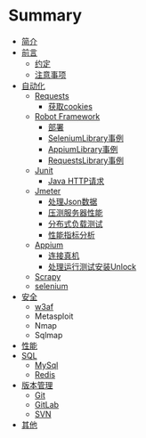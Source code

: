 # Summary

* [简介](README.md)
* [前言](qian-yan.md)
  * [约定](qian-yan/yue-ding.md)
  * [注意事项](qian-yan/zhu-yi-shi-xiang.md)
* [自动化](tripod_package.md)
  * [Requests](tripod_package/requests/requests_readme.md)
    * [获取cookies](tripod_package/requests/requests_getcookies.md)
  * [Robot Framework](tripod_package/requests/robot-framework.md)
    * [部署](tripod_package/requests/robot-framework/an-zhuang.md)
    * [SeleniumLibrary事例](tripod_package/requests/robot-framework/jian-dan-shi-li.md)
    * [AppiumLibrary事例](tripod_package/requests/robot-framework/appiumlibrary.md)
    * [RequestsLibrary事例](tripod_package/requests/robot-framework/requestslibraryshi-li.md)
  * [Junit](zi-dong-hua-ce-shi-kuang-jia/junit.md)
    * [Java HTTP请求](zi-dong-hua-ce-shi-kuang-jia/junit/java-httpqing-qiu.md)
  * [Jmeter](tripod_tools/jmeter/jmeter_readme.md)
    * [处理Json数据](tripod_tools/jmeter/jmeter_readme/chu-li-json-shu-ju.md)
    * [压测服务器性能](tripod_tools/jmeter/jmeter_readme/ya-ce-fu-wu-qi-xing-neng.md)
    * [分布式负载测试](tripod_tools/jmeter/jmeter_readme/fen-bu-shi.md)
    * [性能指标分析](tripod_tools/jmeter/jmeter_readme/xing-neng-zhi-biao-fen-xi.md)
  * [Appium](tripod_package/requests/appium.md)
    * [连接真机](tripod_package/requests/appium/lian-jie-zhen-ji.md)
    * [处理运行测试安装Unlock](tripod_package/requests/appium/chu-li-yunxing-ce-shi-an-zhuang-unlock.md)
  * [Scrapy](tripod_package/requests/scrapy.md)
  * [selenium](zi-dong-hua-ce-shi-kuang-jia/selenium.md)
* [安全](kali.md)
  * [w3af](kali/w3af.md)
  * Metasploit
  * Nmap
  * Sqlmap
* [性能](xing-neng.md)
* [SQL](sql.md)
  * [MySql](sql/mysql.md)
  * [Redis](sql/redis.md)
* [版本管理](version_control.md)
  * [Git](version_control/git.md)
  * [GitLab](version_control/gitlab.md)
  * [SVN](version_control/svn.md)
* [其他](qi-ta.md)

<!--
* [Linux](linux.md)
  * [文档管理](linux/wen-dang-guan-li.md)
  * 文件编辑
  * 文件传输
  * 磁盘管理
  * 网络管理
  * 系统管理
* [Language](cmplanguage.md)
  * [python](cmplanguage/python.md)
    * [python操作CSV](cmplanguage/python/pythoncao-zuo-csv.md)
    * [利用python cmp包比对数据](cmplanguage/python/li-yong-python-cmp-bao-bi-dui-shu-ju.md)
    * 数据分析
-->
